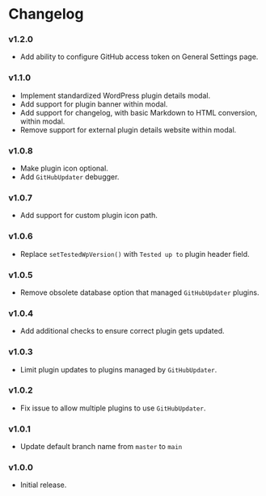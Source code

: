 # Changelog

### v1.2.0

- Add ability to configure GitHub access token on General Settings page.

### v1.1.0

- Implement standardized WordPress plugin details modal.
- Add support for plugin banner within modal.
- Add support for changelog, with basic Markdown to HTML conversion, within modal.
- Remove support for external plugin details website within modal.

### v1.0.8

- Make plugin icon optional.
- Add `GitHubUpdater` debugger.

### v1.0.7

- Add support for custom plugin icon path.

### v1.0.6

- Replace `setTestedWpVersion()` with `Tested up to` plugin header field.

### v1.0.5

- Remove obsolete database option that managed `GitHubUpdater` plugins.

### v1.0.4

- Add additional checks to ensure correct plugin gets updated.

### v1.0.3

- Limit plugin updates to plugins managed by `GitHubUpdater`.

### v1.0.2

- Fix issue to allow multiple plugins to use `GitHubUpdater`.

### v1.0.1

- Update default branch name from `master` to `main`

### v1.0.0

- Initial release.